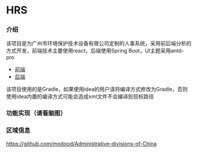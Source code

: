 # HRS

### 介绍
该项目是为广州市环境保护技术设备有限公司定制的人事系统，采用前后端分析的方式开发，前端技术主要使用react，后端使用Spring Boot，UI主题采用antd-pro

* [前端](https://beta-pro.ant.design/index-cn)
* [后端]()

该项目使用的是Gradle，如果使用idea的用户请将编译方式修改为Gradle，否则使用idea内置的编译方式可能会造成xml文件不会编译到目标路径

### 功能实现（请看脑图）


### 区域信息
https://github.com/modood/Administrative-divisions-of-China
